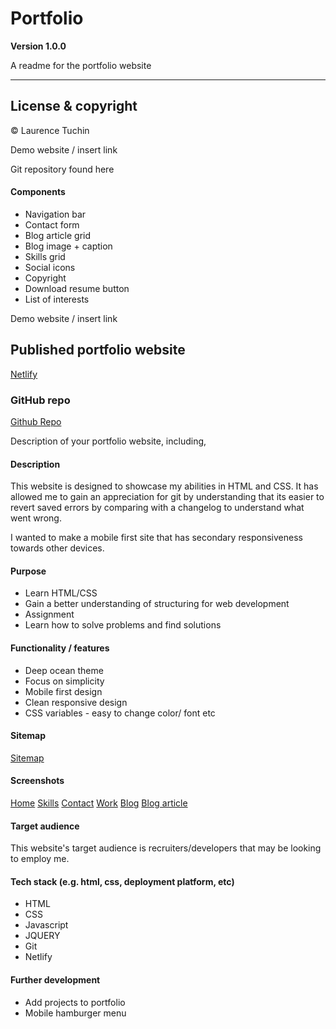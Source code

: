 # Portfolio
 

**Version 1.0.0**

A readme for the portfolio website 

---

## License & copyright

&copy; Laurence Tuchin


Demo website / insert link

Git repository found here

#### Components

- Navigation bar
- Contact form
- Blog article grid 
- Blog image + caption
- Skills grid
- Social icons
- Copyright
- Download resume button
- List of interests

Demo website / insert link
## Published portfolio website
[Netlify](urlnetlify)

### GitHub repo
[Github Repo](https://github.com/laurencetuchin/portfolio)


Description of your portfolio website, including,

#### Description
This website is designed to showcase my abilities in HTML and CSS. It has allowed me to gain an appreciation for git by understanding that its easier to revert saved errors by comparing with a changelog to understand what went wrong. 

I wanted to make a mobile first site that has secondary responsiveness towards other devices.

#### Purpose
- Learn HTML/CSS
- Gain a better understanding of structuring for web development
- Assignment 
- Learn how to solve problems and find solutions

#### Functionality / features
- Deep ocean theme
- Focus on simplicity
- Mobile first design
- Clean responsive design
- CSS variables - easy to change color/ font etc

#### Sitemap
[Sitemap](https://github.com/laurencetuchin/portfolio/blob/main/src/Sitemap.png)

#### Screenshots

[Home](https://github.com/laurencetuchin/portfolio/blob/main/src/ScreenshotIndex.png)
[Skills](https://github.com/laurencetuchin/portfolio/blob/main/src/ScreenshotSkills.png)
[Contact](https://github.com/laurencetuchin/portfolio/blob/main/src/ScreenshotContact.png)
[Work](https://github.com/laurencetuchin/portfolio/blob/main/src/ScreenshotWork.png)
[Blog](https://github.com/laurencetuchin/portfolio/blob/main/src/ScreenshotBlog.png)
[Blog article](https://github.com/laurencetuchin/portfolio/blob/main/src/ScreenshotBlogPost1.png)

#### Target audience
This website's target audience is recruiters/developers that may be looking to employ me.


#### Tech stack (e.g. html, css, deployment platform, etc)
- HTML
- CSS
- Javascript
- JQUERY
- Git
- Netlify




#### Further development

- Add projects to portfolio
- Mobile hamburger menu